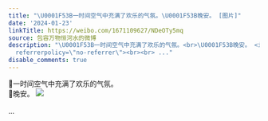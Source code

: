 ```yaml
---
title: "\U0001F53B一时间空气中充满了欢乐的气氛。\U0001F53B晚安。 [图片]"
date: '2024-01-23'
linkTitle: https://weibo.com/1671109627/NDeOTy5mq
source: 包容万物恒河水的微博
description: "\U0001F53B一时间空气中充满了欢乐的气氛。<br>\U0001F53B晚安。 <img style=\"\" src=\"https://tvax3.sinaimg.cn/large/639b1bfbly1hm42onhh3jj20hf0eoai6.jpg\"
  referrerpolicy=\"no-referrer\"><br><br> ..."
disable_comments: true
---
```

🔻一时间空气中充满了欢乐的气氛。<br>🔻晚安。 <img style="" src="https://tvax3.sinaimg.cn/large/639b1bfbly1hm42onhh3jj20hf0eoai6.jpg" referrerpolicy="no-referrer"><br><br> ...